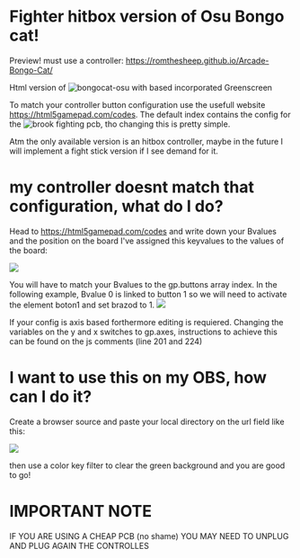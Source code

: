 # Fighter hitbox version of Osu Bongo cat!

Preview! must use a controller:
https://romthesheep.github.io/Arcade-Bongo-Cat/

Html version of ![bongocat-osu](https://github.com/kuroni/bongocat-osu) with based incorporated Greenscreen

To match your controller button configuration use the usefull website https://html5gamepad.com/codes. 
The default index contains the config for the ![brook fighting](https://www.brookaccessory.com/detail/09922855/) pcb, tho changing this is pretty simple.

Atm the only available version is an hitbox controller, maybe in the future I will implement a fight stick version if I see demand for it.

# my controller doesnt match that configuration, what do I do?

Head to https://html5gamepad.com/codes and write down your Bvalues and the position on the board
I've assigned this keyvalues to the values of the board:

![](https://i.gyazo.com/22b7d8d1d8ae089f4074d55824894649.png)

You will have to match your Bvalues to the gp.buttons array index.
In the following example, Bvalue 0 is linked to button 1 so we will need to activate the element boton1 and set brazod to 1.
![](https://i.gyazo.com/55ee877594eb8c48ef8f771bd49f71b6.png)

If your config is axis based forthermore editing is requiered.
Changing the variables on the y and x switches to gp.axes, instructions to achieve this can be found on the js comments (line 201 and 224)

# I want to use this on my OBS, how can I do it?

Create a browser source and paste your local directory on the url field like this:

![](https://i.gyazo.com/176f7bfb7af033a2e672b3b4a67cf0b6.png)

then use a color key filter to clear the green background and you are good to go!

# IMPORTANT NOTE
IF YOU ARE USING A CHEAP PCB (no shame) YOU MAY NEED TO UNPLUG AND PLUG AGAIN THE CONTROLLES
